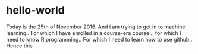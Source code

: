 # hello-world
Today is the 25th of November 2016. And i am trying to get in to machine learning..
For which I have enrolled in a course-era course .. for which I need to know R programming..
For which I need to learn how to use github..
Hence this
